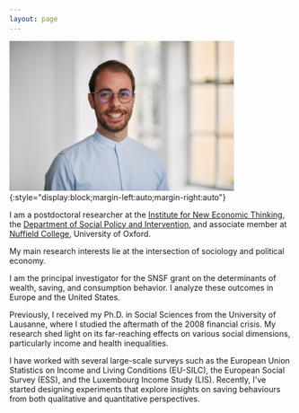 ```yaml
---
layout: page
---
```


![Jad Moawad](assets/picture_2_website.jpg){:style="display:block;margin-left:auto;margin-right:auto"}

I am a postdoctoral researcher at the [Institute for New Economic Thinking](https://www.inet.ox.ac.uk/), the [Department of Social Policy and Intervention](https://www.spi.ox.ac.uk/), and associate member at [Nuffield College](https://www.nuffield.ox.ac.uk), University of Oxford.

My main research interests lie at the intersection of sociology and political economy.

I am the principal investigator for the SNSF grant on the determinants of wealth, saving, and consumption behavior. I analyze these outcomes in Europe and the United States.

Previously, I received my Ph.D. in Social Sciences from the University of Lausanne, where I studied the aftermath of the 2008 financial crisis. My research shed light on its far-reaching effects on various social dimensions, particularly income and health inequalities.

I have worked with several large-scale surveys such as the European Union Statistics on Income and Living Conditions (EU-SILC), the European Social Survey (ESS), and the Luxembourg Income Study (LIS). Recently, I've started designing experiments that explore insights on saving behaviours from both qualitative and quantitative perspectives.
